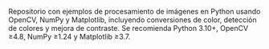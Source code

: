 Repositorio con ejemplos de procesamiento de imágenes en Python usando OpenCV, NumPy y Matplotlib, incluyendo conversiones de color, detección de colores y mejora de contraste. Se recomienda Python 3.10+, OpenCV ≥4.8, NumPy ≥1.24 y Matplotlib ≥3.7.
